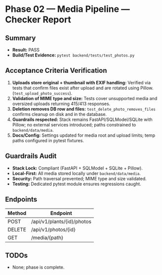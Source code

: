 # Phase 02 — Media Pipeline — Checker Report

## Summary
- **Result:** PASS
- **Build/Test Evidence:** `pytest backend/tests/test_photos.py`

## Acceptance Criteria Verification
1. **Uploads store original + thumbnail with EXIF handling:** Verified via tests that confirm files exist after upload and are rotated using Pillow. (`test_upload_photo_success`).
2. **Validation of MIME type and size:** Tests cover unsupported media and oversized uploads returning 415/413 responses.
3. **Deletion removes DB row and files:** `test_delete_photo_removes_files` confirms cleanup on disk and in the database.
4. **Guardrails respected:** Stack remains FastAPI/SQLModel/SQLite with Pillow; no external services introduced; paths constrained to `backend/data/media`.
5. **Docs/Config:** Settings updated for media root and upload limits; temp paths configured in pytest fixtures.

## Guardrails Audit
- **Stack Lock:** Compliant (FastAPI + SQLModel + SQLite + Pillow).
- **Local-First:** All media stored locally under `backend/data/media`.
- **Security:** Path traversal prevented; MIME type and size validated.
- **Testing:** Dedicated pytest module ensures regressions caught.

## Endpoints
| Method | Endpoint |
| ------ | -------- |
| POST | /api/v1/plants/{id}/photos |
| DELETE | /api/v1/photos/{id} |
| GET | /media/{path} |

## TODOs
- None; phase is complete.
